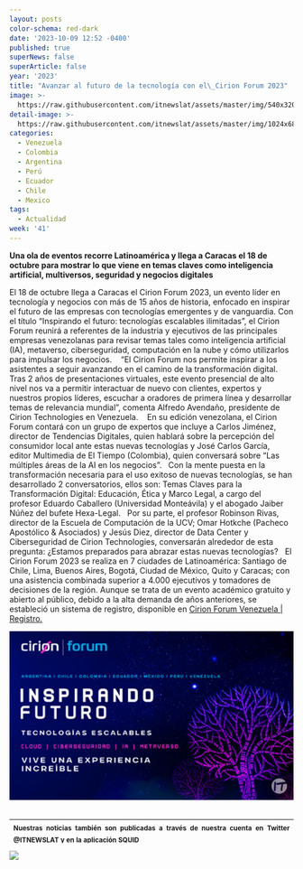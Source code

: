 ```yaml
---
layout: posts
color-schema: red-dark
date: '2023-10-09 12:52 -0400'
published: true
superNews: false
superArticle: false
year: '2023'
title: "Avanzar al futuro de la tecnología con el\_Cirion Forum 2023"
image: >-
  https://raw.githubusercontent.com/itnewslat/assets/master/img/540x320/Cirion-Forum-p.jpg
detail-image: >-
  https://raw.githubusercontent.com/itnewslat/assets/master/img/1024x680/Cirion-Forum-g.jpg
categories:
  - Venezuela
  - Colombia
  - Argentina
  - Perú
  - Ecuador
  - Chile
  - Mexico
tags:
  - Actualidad
week: '41'
---
```

**Una ola de eventos recorre Latinoamérica y llega a Caracas el 18 de octubre para mostrar lo que viene en temas claves como inteligencia artificial, multiversos, seguridad y negocios digitales**

El 18 de octubre llega a Caracas el Cirion Forum 2023, un evento líder en tecnología y negocios con más de 15 años de historia, enfocado en inspirar el futuro de las empresas con tecnologías emergentes y de vanguardia. Con el título “Inspirando el futuro: tecnologías escalables ilimitadas”, el Cirion Forum reunirá a referentes de la industria y ejecutivos de las principales empresas venezolanas para revisar temas tales como inteligencia artificial (IA), metaverso, ciberseguridad, computación en la nube y cómo utilizarlos para impulsar los negocios. 
 
“El Cirion Forum nos permite inspirar a los asistentes a seguir avanzando en el camino de la transformación digital. Tras 2 años de presentaciones virtuales, este evento presencial de alto nivel nos va a permitir interactuar de nuevo con clientes, expertos y nuestros propios líderes, escuchar a oradores de primera línea y desarrollar temas de relevancia mundial”, comenta Alfredo Avendaño, presidente de Cirion Technologies en Venezuela. 
 
En su edición venezolana, el Cirion Forum contará con un grupo de expertos que incluye a Carlos Jiménez, director de Tendencias Digitales, quien hablará sobre la percepción del consumidor local ante estas nuevas tecnologías y José Carlos García, editor Multimedia de El Tiempo (Colombia), quien conversará sobre “Las múltiples áreas de la AI en los negocios”.
 
Con la mente puesta en la transformación necesaria para el uso exitoso de nuevas tecnologías, se han desarrollado 2 conversatorios, ellos son: Temas Claves para la Transformación Digital: Educación, Ética y Marco Legal, a cargo del profesor Eduardo Caballero (Universidad Monteávila) y el abogado Jaiber Núñez del bufete Hexa-Legal.
 
Por su parte, el profesor Robinson Rivas, director de la Escuela de Computación de la UCV; Omar Hotkche (Pacheco Apostólico & Asociados) y Jesús Diez, director de Data Center y Ciberseguridad de Cirion Technologies, conversarán alrededor de esta pregunta: ¿Estamos preparados para abrazar estas nuevas tecnologías?
 
El Cirion Forum 2023 se realiza en 7 ciudades de Latinoamérica: Santiago de Chile, Lima, Buenos Aires, Bogotá, Ciudad de México, Quito y Caracas; con una asistencia combinada superior a 4.000 ejecutivos y tomadores de decisiones de la región. Aunque se trata de un evento académico gratuito y abierto al público, debido a la alta demanda de años anteriores, se estableció un sistema de registro, disponible en [Cirion Forum Venezuela | Registro.](https://www.weareadmit.com/skybox/eventos/cirion-forum/venezuela/) 

![](https://raw.githubusercontent.com/itnewslat/assets/master/img/540x320/Cirion-Forum-p.jpg)
 
<table style="height: 42px;" width="569">
<tbody>
<tr>
<td style="text-align: justify;"><sub><strong>Nuestras noticias también son publicadas a través de nuestra cuenta en Twitter <a href="https://twitter.com/itnewslat?lang=es">@ITNEWSLAT</a> y en la aplicación <a href="https://squidapp.co/en/">SQUID</a></strong></sub></td>
</tr>
</tbody>
</table>

<img src="https://tracker.metricool.com/c3po.jpg?hash=56f88a41e39ab42c063cc51676587a04"/>
